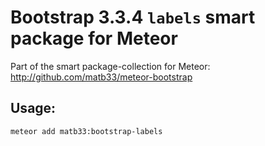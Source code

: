 # Bootstrap 3.3.4 `labels` smart package for Meteor

Part of the smart package-collection for Meteor: http://github.com/matb33/meteor-bootstrap

## Usage:

`meteor add matb33:bootstrap-labels`